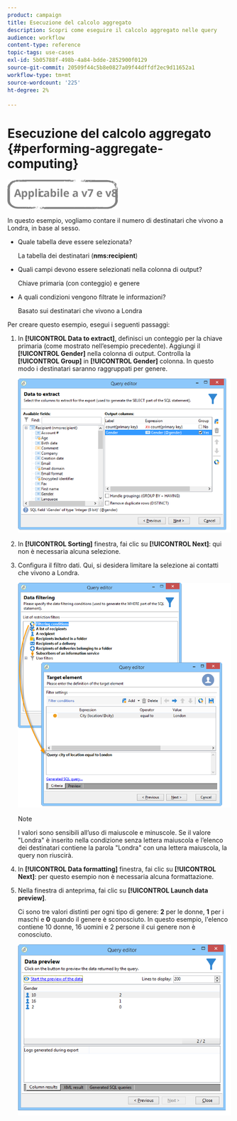```yaml
---
product: campaign
title: Esecuzione del calcolo aggregato
description: Scopri come eseguire il calcolo aggregato nelle query
audience: workflow
content-type: reference
topic-tags: use-cases
exl-id: 5b05788f-498b-4a84-bdde-2852900f0129
source-git-commit: 20509f44c5b8e0827a09f44dffdf2ec9d11652a1
workflow-type: tm+mt
source-wordcount: '225'
ht-degree: 2%

---
```


# Esecuzione del calcolo aggregato {#performing-aggregate-computing}

![](../../assets/common.svg)

In questo esempio, vogliamo contare il numero di destinatari che vivono a Londra, in base al sesso.

* Quale tabella deve essere selezionata?

   La tabella dei destinatari (**nms:recipient**)

* Quali campi devono essere selezionati nella colonna di output?

   Chiave primaria (con conteggio) e genere

* A quali condizioni vengono filtrate le informazioni?

   Basato sui destinatari che vivono a Londra

Per creare questo esempio, esegui i seguenti passaggi:

1. In **[!UICONTROL Data to extract]**, definisci un conteggio per la chiave primaria (come mostrato nell’esempio precedente). Aggiungi il **[!UICONTROL Gender]** nella colonna di output. Controlla la **[!UICONTROL Group]** in **[!UICONTROL Gender]** colonna. In questo modo i destinatari saranno raggruppati per genere.

   ![](assets/query_editor_nveau_27.png)

1. In **[!UICONTROL Sorting]** finestra, fai clic su **[!UICONTROL Next]**: qui non è necessaria alcuna selezione.
1. Configura il filtro dati. Qui, si desidera limitare la selezione ai contatti che vivono a Londra.

   ![](assets/query_editor_22.png)

   >[!NOTE]
   >
   >I valori sono sensibili all’uso di maiuscole e minuscole. Se il valore &quot;Londra&quot; è inserito nella condizione senza lettera maiuscola e l’elenco dei destinatari contiene la parola &quot;Londra&quot; con una lettera maiuscola, la query non riuscirà.

1. In **[!UICONTROL Data formatting]** finestra, fai clic su **[!UICONTROL Next]**: per questo esempio non è necessaria alcuna formattazione.
1. Nella finestra di anteprima, fai clic su **[!UICONTROL Launch data preview]**.

   Ci sono tre valori distinti per ogni tipo di genere: **2** per le donne, **1** per i maschi e **0** quando il genere è sconosciuto. In questo esempio, l&#39;elenco contiene 10 donne, 16 uomini e 2 persone il cui genere non è conosciuto.

   ![](assets/query_editor_agregat_04.png)
